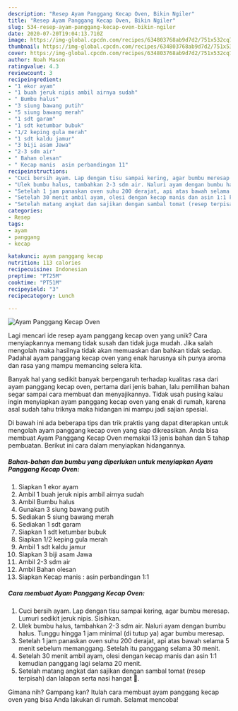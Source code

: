 ```yaml
---
description: "Resep Ayam Panggang Kecap Oven, Bikin Ngiler"
title: "Resep Ayam Panggang Kecap Oven, Bikin Ngiler"
slug: 534-resep-ayam-panggang-kecap-oven-bikin-ngiler
date: 2020-07-20T19:04:13.710Z
image: https://img-global.cpcdn.com/recipes/634803768ab9d7d2/751x532cq70/ayam-panggang-kecap-oven-foto-resep-utama.jpg
thumbnail: https://img-global.cpcdn.com/recipes/634803768ab9d7d2/751x532cq70/ayam-panggang-kecap-oven-foto-resep-utama.jpg
cover: https://img-global.cpcdn.com/recipes/634803768ab9d7d2/751x532cq70/ayam-panggang-kecap-oven-foto-resep-utama.jpg
author: Noah Mason
ratingvalue: 4.3
reviewcount: 3
recipeingredient:
- "1 ekor ayam"
- "1 buah jeruk nipis ambil airnya sudah"
- " Bumbu halus"
- "3 siung bawang putih"
- "5 siung bawang merah"
- "1 sdt garam"
- "1 sdt ketumbar bubuk"
- "1/2 keping gula merah"
- "1 sdt kaldu jamur"
- "3 biji asam Jawa"
- "2-3 sdm air"
- " Bahan olesan"
- " Kecap manis  asin perbandingan 11"
recipeinstructions:
- "Cuci bersih ayam. Lap dengan tisu sampai kering, agar bumbu meresap. Lumuri sedikit jeruk nipis. Sisihkan."
- "Ulek bumbu halus, tambahkan 2-3 sdm air. Naluri ayam dengan bumbu halus. Tunggu hingga 1 jam minimal (di tutup ya) agar bumbu meresap."
- "Setelah 1 jam panaskan oven suhu 200 derajat, api atas bawah selama 5 menit sebelum memanggang. Setelah itu panggang selama 30 menit."
- "Setelah 30 menit ambil ayam, olesi dengan kecap manis dan asin 1:1 kemudian panggang lagi selama 20 menit."
- "Setelah matang angkat dan sajikan dengan sambal tomat (resep terpisah) dan lalapan serta nasi hangat 🤤."
categories:
- Resep
tags:
- ayam
- panggang
- kecap

katakunci: ayam panggang kecap 
nutrition: 113 calories
recipecuisine: Indonesian
preptime: "PT25M"
cooktime: "PT51M"
recipeyield: "3"
recipecategory: Lunch

---
```



![Ayam Panggang Kecap Oven](https://img-global.cpcdn.com/recipes/634803768ab9d7d2/751x532cq70/ayam-panggang-kecap-oven-foto-resep-utama.jpg)

Lagi mencari ide resep ayam panggang kecap oven yang unik? Cara menyiapkannya memang tidak susah dan tidak juga mudah. Jika salah mengolah maka hasilnya tidak akan memuaskan dan bahkan tidak sedap. Padahal ayam panggang kecap oven yang enak harusnya sih punya aroma dan rasa yang mampu memancing selera kita.



Banyak hal yang sedikit banyak berpengaruh terhadap kualitas rasa dari ayam panggang kecap oven, pertama dari jenis bahan, lalu pemilihan bahan segar sampai cara membuat dan menyajikannya. Tidak usah pusing kalau ingin menyiapkan ayam panggang kecap oven yang enak di rumah, karena asal sudah tahu triknya maka hidangan ini mampu jadi sajian spesial.


Di bawah ini ada beberapa tips dan trik praktis yang dapat diterapkan untuk mengolah ayam panggang kecap oven yang siap dikreasikan. Anda bisa membuat Ayam Panggang Kecap Oven memakai 13 jenis bahan dan 5 tahap pembuatan. Berikut ini cara dalam menyiapkan hidangannya.

<!--inarticleads1-->

##### Bahan-bahan dan bumbu yang diperlukan untuk menyiapkan Ayam Panggang Kecap Oven:

1. Siapkan 1 ekor ayam
1. Ambil 1 buah jeruk nipis ambil airnya sudah
1. Ambil  Bumbu halus
1. Gunakan 3 siung bawang putih
1. Sediakan 5 siung bawang merah
1. Sediakan 1 sdt garam
1. Siapkan 1 sdt ketumbar bubuk
1. Siapkan 1/2 keping gula merah
1. Ambil 1 sdt kaldu jamur
1. Siapkan 3 biji asam Jawa
1. Ambil 2-3 sdm air
1. Ambil  Bahan olesan
1. Siapkan  Kecap manis : asin perbandingan 1:1




<!--inarticleads2-->

##### Cara membuat Ayam Panggang Kecap Oven:

1. Cuci bersih ayam. Lap dengan tisu sampai kering, agar bumbu meresap. Lumuri sedikit jeruk nipis. Sisihkan.
1. Ulek bumbu halus, tambahkan 2-3 sdm air. Naluri ayam dengan bumbu halus. Tunggu hingga 1 jam minimal (di tutup ya) agar bumbu meresap.
1. Setelah 1 jam panaskan oven suhu 200 derajat, api atas bawah selama 5 menit sebelum memanggang. Setelah itu panggang selama 30 menit.
1. Setelah 30 menit ambil ayam, olesi dengan kecap manis dan asin 1:1 kemudian panggang lagi selama 20 menit.
1. Setelah matang angkat dan sajikan dengan sambal tomat (resep terpisah) dan lalapan serta nasi hangat 🤤.




Gimana nih? Gampang kan? Itulah cara membuat ayam panggang kecap oven yang bisa Anda lakukan di rumah. Selamat mencoba!
